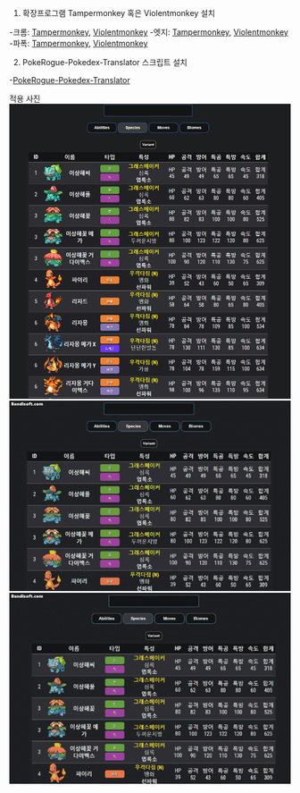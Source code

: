 1. 확장프로그램 Tampermonkey 혹은 Violentmonkey 설치

-크롬: [Tampermonkey](https://chromewebstore.google.com/detail/tampermonkey/dhdgffkkebhmkfjojejmpbldmpobfkfo), [Violentmonkey](https://chromewebstore.google.com/detail/violentmonkey/jinjaccalgkegednnccohejagnlnfdag)
-엣지: [Tampermonkey](https://microsoftedge.microsoft.com/addons/detail/tampermonkey/iikmkjmpaadaobahmlepeloendndfphd), [Violentmonkey](https://microsoftedge.microsoft.com/addons/detail/violentmonkey/eeagobfjdenkkddmbclomhiblgggliao)
-파폭: [Tampermonkey](https://addons.mozilla.org/ko/firefox/addon/tampermonkey/), [Violentmonkey](https://addons.mozilla.org/ko/firefox/addon/violentmonkey/)

2. PokeRogue-Pokedex-Translator 스크립트 설치

-[PokeRogue-Pokedex-Translator](https://greasyfork.org/ko/scripts/497838-pokerogue-pokedex-translator)

적용 사진
![1](1.png)
![2](2.gif)
![3](3.gif)
